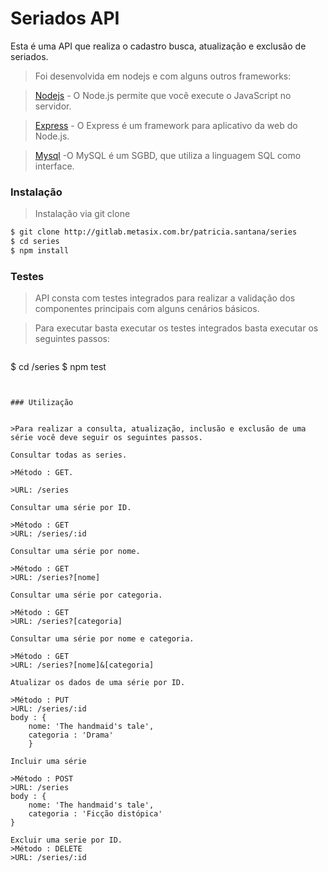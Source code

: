 # Seriados API

Esta é uma API que realiza o cadastro busca, atualização e exclusão de seriados. 


>Foi desenvolvida em nodejs e com alguns outros frameworks:

>[Nodejs](nodejs.org) - O Node.js permite que você execute o JavaScript no servidor.

>[Express](expressjs.com) - O Express é um framework para aplicativo da web do Node.js.

>[Mysql](mysql.com)  -O MySQL é um SGBD, que utiliza a linguagem SQL como interface. 


### Instalação

>Instalação via git clone
```bash
$ git clone http://gitlab.metasix.com.br/patricia.santana/series
$ cd series
$ npm install
```

### Testes

>API consta com testes integrados para realizar a validação dos componentes principais com alguns cenários básicos. 


>Para executar basta executar os testes integrados basta executar os seguintes passos:

>```bash
$ cd /series
$ npm test
```


### Utilização 

 
>Para realizar a consulta, atualização, inclusão e exclusão de uma série você deve seguir os seguintes passos.

Consultar todas as series.

>Método : GET.

>URL: /series

Consultar uma série por ID.

>Método : GET
>URL: /series/:id

Consultar uma série por nome.

>Método : GET
>URL: /series?[nome]

Consultar uma série por categoria.

>Método : GET
>URL: /series?[categoria]

Consultar uma série por nome e categoria.

>Método : GET
>URL: /series?[nome]&[categoria]

Atualizar os dados de uma série por ID.

>Método : PUT
>URL: /series/:id
body : {
	nome: 'The handmaid's tale',
    categoria : 'Drama'
    }

Incluir uma série

>Método : POST
>URL: /series
body : {
    nome: 'The handmaid's tale',
    categoria : 'Ficção distópica'
}

Excluir uma serie por ID.
>Método : DELETE
>URL: /series/:id